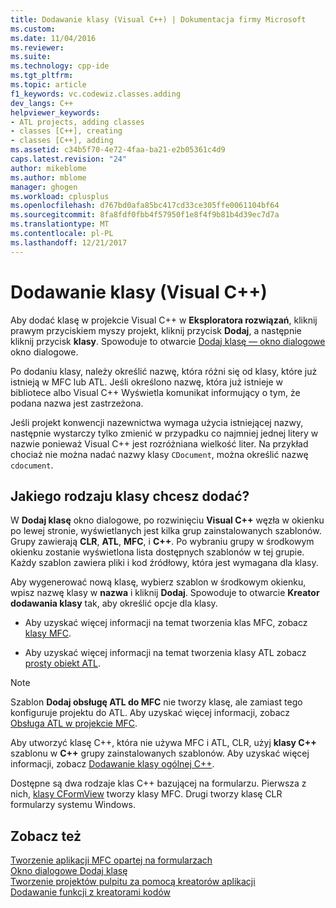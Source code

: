 ```yaml
---
title: Dodawanie klasy (Visual C++) | Dokumentacja firmy Microsoft
ms.custom: 
ms.date: 11/04/2016
ms.reviewer: 
ms.suite: 
ms.technology: cpp-ide
ms.tgt_pltfrm: 
ms.topic: article
f1_keywords: vc.codewiz.classes.adding
dev_langs: C++
helpviewer_keywords:
- ATL projects, adding classes
- classes [C++], creating
- classes [C++], adding
ms.assetid: c34b5f70-4e72-4faa-ba21-e2b05361c4d9
caps.latest.revision: "24"
author: mikeblome
ms.author: mblome
manager: ghogen
ms.workload: cplusplus
ms.openlocfilehash: d767bd0afa85bc417cd33ce305ffe0061104bf64
ms.sourcegitcommit: 8fa8fdf0fbb4f57950f1e8f4f9b81b4d39ec7d7a
ms.translationtype: MT
ms.contentlocale: pl-PL
ms.lasthandoff: 12/21/2017
---
```

# <a name="adding-a-class-visual-c"></a>Dodawanie klasy (Visual C++)
Aby dodać klasę w projekcie Visual C++ w **Eksploratora rozwiązań**, kliknij prawym przyciskiem myszy projekt, kliknij przycisk **Dodaj**, a następnie kliknij przycisk **klasy**. Spowoduje to otwarcie [Dodaj klasę — okno dialogowe](../ide/add-class-dialog-box.md) okno dialogowe.  
  
 Po dodaniu klasy, należy określić nazwę, która różni się od klasy, które już istnieją w MFC lub ATL. Jeśli określono nazwę, która już istnieje w bibliotece albo Visual C++ Wyświetla komunikat informujący o tym, że podana nazwa jest zastrzeżona.  
  
 Jeśli projekt konwencji nazewnictwa wymaga użycia istniejącej nazwy, następnie wystarczy tylko zmienić w przypadku co najmniej jednej litery w nazwie ponieważ Visual C++ jest rozróżniana wielkość liter. Na przykład chociaż nie można nadać nazwy klasy `CDocument`, można określić nazwę `cdocument`.  
  
## <a name="what-kind-of-class-do-you-want-to-add"></a>Jakiego rodzaju klasy chcesz dodać?  
 W **Dodaj klasę** okno dialogowe, po rozwinięciu **Visual C++** węzła w okienku po lewej stronie, wyświetlanych jest kilka grup zainstalowanych szablonów. Grupy zawierają **CLR**, **ATL**, **MFC**, i **C++**. Po wybraniu grupy w środkowym okienku zostanie wyświetlona lista dostępnych szablonów w tej grupie. Każdy szablon zawiera pliki i kod źródłowy, która jest wymagana dla klasy.  
  
 Aby wygenerować nową klasę, wybierz szablon w środkowym okienku, wpisz nazwę klasy w **nazwa** i kliknij **Dodaj**. Spowoduje to otwarcie **Kreator dodawania klasy** tak, aby określić opcje dla klasy.  
  
-   Aby uzyskać więcej informacji na temat tworzenia klas MFC, zobacz [klasy MFC](../mfc/reference/adding-an-mfc-class.md).  
  
-   Aby uzyskać więcej informacji na temat tworzenia klasy ATL zobacz [prosty obiekt ATL](../atl/reference/adding-an-atl-simple-object.md).  
  
> [!NOTE]
>  Szablon **Dodaj obsługę ATL do MFC** nie tworzy klasę, ale zamiast tego konfiguruje projektu do ATL. Aby uzyskać więcej informacji, zobacz [Obsługa ATL w projekcie MFC](../mfc/reference/adding-atl-support-to-your-mfc-project.md).  
  
 Aby utworzyć klasę C++, która nie używa MFC i ATL, CLR, użyj **klasy C++** szablonu w **C++** grupy zainstalowanych szablonów. Aby uzyskać więcej informacji, zobacz [Dodawanie klasy ogólnej C++](../ide/adding-a-generic-cpp-class.md).  
  
 Dostępne są dwa rodzaje klas C++ bazującej na formularzu. Pierwsza z nich, [klasy CFormView](../mfc/reference/cformview-class.md) tworzy klasy MFC. Drugi tworzy klasę CLR formularzy systemu Windows.  
  
## <a name="see-also"></a>Zobacz też  
 [Tworzenie aplikacji MFC opartej na formularzach](../mfc/reference/creating-a-forms-based-mfc-application.md)   
 [Okno dialogowe Dodaj klasę](../ide/add-class-dialog-box.md)   
 [Tworzenie projektów pulpitu za pomocą kreatorów aplikacji](../ide/creating-desktop-projects-by-using-application-wizards.md)   
 [Dodawanie funkcji z kreatorami kodów](../ide/adding-functionality-with-code-wizards-cpp.md)